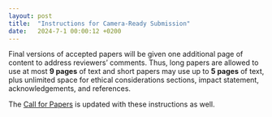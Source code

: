 ```yaml
---
layout: post
title:  "Instructions for Camera-Ready Submission"
date:   2024-7-1 00:00:12 +0200
---
```

Final versions of accepted papers will be given one additional page of content to address reviewers’ comments. Thus, long papers are allowed to use at most **9 pages** of text and short papers may use up to **5 pages** of text, plus unlimited space for ethical considerations sections, impact statement, acknowledgements, and references.


The [Call for Papers](https://cmclorg.github.io/CfP) is updated with these instructions as well. 





